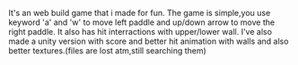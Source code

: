 It's an web build game that i made for fun.
The game is simple,you use keyword 'a' and 'w' to move left paddle and up/down arrow to move the right paddle. It also has hit interractions with upper/lower wall.
I've also made a unity version with score and better hit animation with walls and also better textures.(files are lost atm,still searching them)
